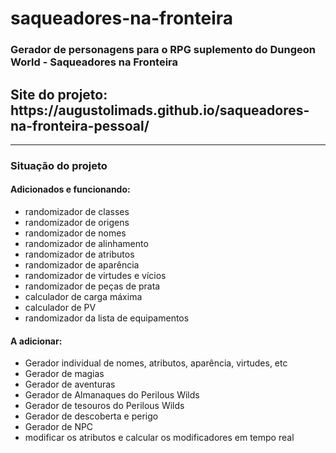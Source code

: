 # saqueadores-na-fronteira
<h3>Gerador de personagens para o RPG suplemento do Dungeon World - Saqueadores na Fronteira</h3>
<h2>Site do projeto:  https://augustolimads.github.io/saqueadores-na-fronteira-pessoal/ </h2>
<hr>
<h3>Situação do projeto</h3>
<h4>Adicionados e funcionando:</h4>
<ul>
	<li>randomizador de classes</li>
	<li>randomizador de origens</li>
	<li>randomizador de nomes</li>
	<li>randomizador de alinhamento</li>
	<li>randomizador de atributos</li>
	<li>randomizador de aparência</li>
	<li>randomizador de virtudes e vícios</li>
	<li>randomizador de peças de prata</li>
	<li>calculador de carga máxima</li>
	<li>calculador de PV</li>
	<li>randomizador da lista de equipamentos</li>
</ul>

<h4>A adicionar:</h4>
<ul>
	<li>Gerador individual de nomes, atributos, aparência, virtudes, etc</li>
	<li>Gerador de magias</li>
	<li>Gerador de aventuras</li>
	<li>Gerador de Almanaques do Perilous Wilds</li>
	<li>Gerador de tesouros do Perilous Wilds</li>
	<li>Gerador de descoberta e perigo</li>
	<li>Gerador de NPC</li>
	<li>modificar os atributos e calcular os modificadores em tempo real</li>
</ul>
